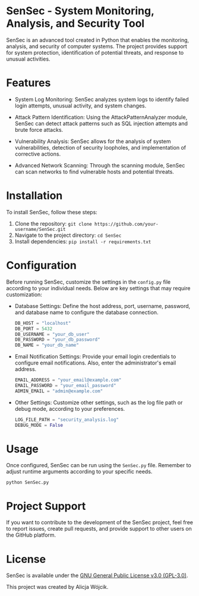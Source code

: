 # SenSec - System Monitoring, Analysis, and Security Tool

SenSec is an advanced tool created in Python that enables the monitoring, analysis, and security of computer systems. The project provides support for system protection, identification of potential threats, and response to unusual activities.

# Features

- System Log Monitoring: SenSec analyzes system logs to identify failed login attempts, unusual activity, and system changes.

- Attack Pattern Identification: Using the AttackPatternAnalyzer module, SenSec can detect attack patterns such as SQL injection attempts and brute force attacks.

- Vulnerability Analysis: SenSec allows for the analysis of system vulnerabilities, detection of security loopholes, and implementation of corrective actions.

- Advanced Network Scanning: Through the scanning module, SenSec can scan networks to find vulnerable hosts and potential threats.

# Installation

To install SenSec, follow these steps:

1. Clone the repository: `git clone https://github.com/your-username/SenSec.git`
2. Navigate to the project directory: `cd SenSec`
3. Install dependencies: `pip install -r requirements.txt`

# Configuration

Before running SenSec, customize the settings in the `config.py` file according to your individual needs. Below are key settings that may require customization:

- Database Settings: Define the host address, port, username, password, and database name to configure the database connection.

  ```python
  DB_HOST = "localhost"
  DB_PORT = 5432
  DB_USERNAME = "your_db_user"
  DB_PASSWORD = "your_db_password"
  DB_NAME = "your_db_name"
  ```

- Email Notification Settings: Provide your email login credentials to configure email notifications. Also, enter the administrator's email address.

  ```python
  EMAIL_ADDRESS = "your_email@example.com"
  EMAIL_PASSWORD = "your_email_password"
  ADMIN_EMAIL = "admin@example.com"
  ```

- Other Settings: Customize other settings, such as the log file path or debug mode, according to your preferences.

  ```python
  LOG_FILE_PATH = "security_analysis.log"
  DEBUG_MODE = False
  ```

# Usage

Once configured, SenSec can be run using the `SenSec.py` file. Remember to adjust runtime arguments according to your specific needs.

`python SenSec.py`

# Project Support

If you want to contribute to the development of the SenSec project, feel free to report issues, create pull requests, and provide support to other users on the GitHub platform.

# License

SenSec is available under the [GNU General Public License v3.0 (GPL-3.0)](https://opensource.org/licenses/GPL-3.0).


This project was created by Alicja Wójcik.
